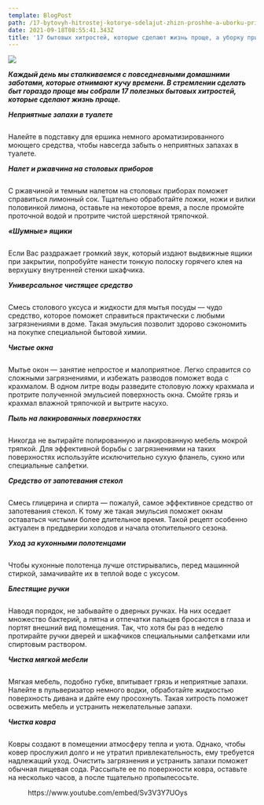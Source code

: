 ```yaml
---
template: BlogPost
path: /17-bytovyh-hitrostej-kotorye-sdelajut-zhizn-proshhe-a-uborku-priyatnee/
date: 2021-09-18T08:55:41.343Z
title: '17 бытовых хитростей, которые сделают жизнь проще, а уборку приятнее'
---
```

<!-- wp:paragraph -->

![](/assets/mini.jpg)

<p><em><strong>Каждый день мы сталкиваемся с повседневными домашними заботами, которые отнимают кучу времени. В стремлении сделать быт гораздо проще мы собрали 17 полезных бытовых хитростей, которые сделают жизнь проще.</strong></em></p>
<!-- /wp:paragraph -->

<!-- wp:paragraph -->

<p><em><strong>Неприятные запахи в туалете</strong></em></p>
<!-- /wp:paragraph -->

<!-- wp:image {"id":23993,"sizeSlug":"large","linkDestination":"none"} -->

<figure class="wp-block-image size-large"><img src="https://adfave.org/wp-content/uploads/2021/09/1.jpg" alt="" class="wp-image-23993"/></figure>
<!-- /wp:image -->

<!-- wp:paragraph -->

<p>Налейте в подставку для ершика немного ароматизированного моющего средства, чтобы навсегда забыть о неприятных запахах в туалете.</p>
<!-- /wp:paragraph -->

<!-- wp:paragraph -->

<p><em><strong>Налет и ржавчина на столовых приборов</strong></em></p>
<!-- /wp:paragraph -->

<!-- wp:image {"id":23994,"sizeSlug":"large","linkDestination":"none"} -->

<figure class="wp-block-image size-large"><img src="https://adfave.org/wp-content/uploads/2021/09/2-688x1024.jpg" alt="" class="wp-image-23994"/></figure>
<!-- /wp:image -->

<!-- wp:paragraph -->

<p>С ржавчиной и темным налетом на столовых приборах поможет справиться лимонный сок. Тщательно обработайте ложки, ножи и вилки половинкой лимона, оставьте на некоторое время, а после промойте проточной водой и протрите чистой шерстяной тряпочкой.</p>
<!-- /wp:paragraph -->

<!-- wp:paragraph -->

<p><em><strong>«Шумные» ящики</strong></em></p>
<!-- /wp:paragraph -->

<!-- wp:image {"id":23995,"sizeSlug":"large","linkDestination":"none"} -->

<figure class="wp-block-image size-large"><img src="https://adfave.org/wp-content/uploads/2021/09/3.jpg" alt="" class="wp-image-23995"/></figure>
<!-- /wp:image -->

<!-- wp:paragraph -->

<p>Если Вас раздражает громкий звук, который издают выдвижные ящики при закрытии, попробуйте нанести тонкую полоску горячего клея на верхушку внутренней стенки шкафчика.</p>
<!-- /wp:paragraph -->

<!-- wp:paragraph -->

<p><em><strong>Универсальное чистящее средство</strong></em></p>
<!-- /wp:paragraph -->

<!-- wp:image {"id":23996,"sizeSlug":"large","linkDestination":"none"} -->

<figure class="wp-block-image size-large"><img src="https://adfave.org/wp-content/uploads/2021/09/4.jpg" alt="" class="wp-image-23996"/></figure>
<!-- /wp:image -->

<!-- wp:paragraph -->

<p>Смесь столового уксуса и жидкости для мытья посуды — чудо средство, которое поможет справиться практически с любыми загрязнениями в доме. Такая эмульсия позволит здорово сэкономить на покупке специальной бытовой химии.</p>
<!-- /wp:paragraph -->

<!-- wp:paragraph -->

<p><em><strong>Чистые окна</strong></em></p>
<!-- /wp:paragraph -->

<!-- wp:image {"id":23997,"sizeSlug":"large","linkDestination":"none"} -->

<figure class="wp-block-image size-large"><img src="https://adfave.org/wp-content/uploads/2021/09/5.jpg" alt="" class="wp-image-23997"/></figure>
<!-- /wp:image -->

<!-- wp:paragraph -->

<p>Мытье окон — занятие непростое и малоприятное. Легко справится со сложными загрязнениями, и избежать разводов поможет вода с крахмалом. В одном литре воды разведите столовую ложку крахмала и протрите полученной эмульсией поверхность окна. Смойте грязь и крахмал влажной тряпочкой и вытрите насухо.</p>
<!-- /wp:paragraph -->

<!-- wp:paragraph -->

<p><em><strong>Пыль на лакированных поверхностях</strong></em></p>
<!-- /wp:paragraph -->

<!-- wp:image {"id":23998,"sizeSlug":"large","linkDestination":"none"} -->

<figure class="wp-block-image size-large"><img src="https://adfave.org/wp-content/uploads/2021/09/6.jpg" alt="" class="wp-image-23998"/></figure>
<!-- /wp:image -->

<!-- wp:paragraph -->

<p>Никогда не вытирайте полированную и лакированную мебель мокрой тряпкой. Для эффективной борьбы с загрязнениями на таких поверхностях используйте исключительно сухую фланель, сукно или специальные салфетки.</p>
<!-- /wp:paragraph -->

<!-- wp:paragraph -->

<p><em><strong>Средство от запотевания стекол</strong></em></p>
<!-- /wp:paragraph -->

<!-- wp:image {"id":23999,"sizeSlug":"large","linkDestination":"none"} -->

<figure class="wp-block-image size-large"><img src="https://adfave.org/wp-content/uploads/2021/09/7.jpg" alt="" class="wp-image-23999"/></figure>
<!-- /wp:image -->

<!-- wp:paragraph -->

<p>Смесь глицерина и спирта — пожалуй, самое эффективное средство от запотевания стекол. К тому же такая эмульсия поможет окнам оставаться чистыми более длительное время. Такой рецепт особенно актуален в преддверии холодов и начала отопительного сезона.</p>
<!-- /wp:paragraph -->

<!-- wp:paragraph -->

<p><em><strong>Уход за кухонными полотенцами</strong></em></p>
<!-- /wp:paragraph -->

<!-- wp:image {"id":24000,"sizeSlug":"large","linkDestination":"none"} -->

<figure class="wp-block-image size-large"><img src="https://adfave.org/wp-content/uploads/2021/09/8.jpg" alt="" class="wp-image-24000"/></figure>
<!-- /wp:image -->

<!-- wp:paragraph -->

<p>Чтобы кухонные полотенца лучше отстирывались, перед машинной стиркой, замачивайте их в теплой воде с уксусом.</p>
<!-- /wp:paragraph -->

<!-- wp:paragraph -->

<p><em><strong>Блестящие ручки</strong></em></p>
<!-- /wp:paragraph -->

<!-- wp:image {"id":24001,"sizeSlug":"large","linkDestination":"none"} -->

<figure class="wp-block-image size-large"><img src="https://adfave.org/wp-content/uploads/2021/09/9.jpg" alt="" class="wp-image-24001"/></figure>
<!-- /wp:image -->

<!-- wp:paragraph -->

<p>Наводя порядок, не забывайте о дверных ручках. На них оседает множество бактерий, а пятна и отпечатки пальцев бросаются в глаза и портят внешний вид помещения. Так, что хотя бы раз в неделю протирайте ручки дверей и шкафчиков специальными салфетками или спиртовым раствором.</p>
<!-- /wp:paragraph -->

<!-- wp:paragraph -->

<p><em><strong>Чистка мягкой мебели</strong></em></p>
<!-- /wp:paragraph -->

<!-- wp:image {"id":24002,"sizeSlug":"large","linkDestination":"none"} -->

<figure class="wp-block-image size-large"><img src="https://adfave.org/wp-content/uploads/2021/09/10.jpg" alt="" class="wp-image-24002"/></figure>
<!-- /wp:image -->

<!-- wp:paragraph -->

<p>Мягкая мебель, подобно губке, впитывает грязь и неприятные запахи. Налейте в пульверизатор немного водки, обработайте жидкостью поверхность дивана и дайте ему просохнуть. Такая хитрость поможет освежить мебель и устранить нежелательные запахи.</p>
<!-- /wp:paragraph -->

<!-- wp:paragraph -->

<p><em><strong>Чистка ковра</strong></em></p>
<!-- /wp:paragraph -->

<!-- wp:image {"id":24003,"sizeSlug":"large","linkDestination":"none"} -->

<figure class="wp-block-image size-large"><img src="https://adfave.org/wp-content/uploads/2021/09/11.jpg" alt="" class="wp-image-24003"/></figure>
<!-- /wp:image -->

<!-- wp:paragraph -->

<p>Ковры создают в помещении атмосферу тепла и уюта. Однако, чтобы ковер прослужил долго и не утратил привлекательность, ему требуется надлежащий уход. Очистить загрязнения и устранить запахи поможет обычная пищевая сода. Рассыпьте ее по поверхности ковра, оставьте на несколько часов, а после тщательно пропылесосьте.</p>
<!-- /wp:paragraph -->

<!-- wp:embed {"url":"https://www.youtube.com/embed/Sv3V3Y7UOys","type":"rich","providerNameSlug":"вставить-обработчик","responsive":true,"className":"wp-embed-aspect-16-9 wp-has-aspect-ratio"} -->

<figure class="wp-block-embed is-type-rich is-provider-вставить-обработчик wp-block-embed-вставить-обработчик wp-embed-aspect-16-9 wp-has-aspect-ratio"><div class="wp-block-embed__wrapper">
https://www.youtube.com/embed/Sv3V3Y7UOys
</div></figure>
<!-- /wp:embed -->
